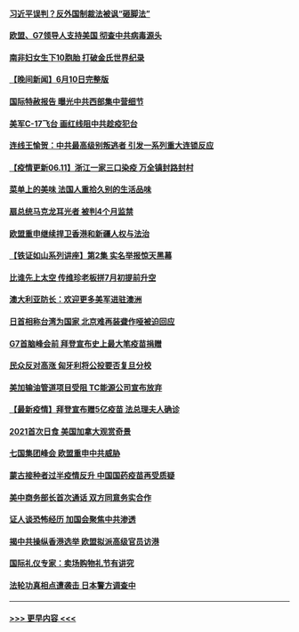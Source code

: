 #### [习近平误判？反外国制裁法被讽“砸脚法”](../pages/prog202/a103140279.md?t=06111704) 
#### [欧盟、G7领导人支持美国 彻查中共病毒源头](../pages/prog202/a103140070.md?t=06111704) 
#### [南非妇女生下10胞胎 打破金氏世界纪录](../pages/prog202/a103140107.md?t=06111704) 
#### [【晚间新闻】6月10日完整版](../pages/prog202/a103140044.md?t=06111704) 
#### [国际特赦报告 曝光中共西部集中营细节](../pages/prog202/a103139931.md?t=06111704) 
#### [美军C-17飞台 画红线阻中共趁疫犯台](../pages/prog202/a103138999.md?t=06111704) 
#### [连线王愉贺：中共最高级别叛逃者 引发一系列重大连锁反应](../pages/prog202/a103139112.md?t=06111704) 
#### [【疫情更新06.11】浙江一家三口染疫 万全镇封路封村](../pages/prog202/a103133785.md?t=06111704) 
#### [菜单上的美味 法国人重拾久别的生活品味](../pages/prog202/a103139911.md?t=06111704) 
#### [扇总统马克龙耳光者 被判4个月监禁](../pages/prog202/a103139913.md?t=06111704) 
#### [欧盟重申继续捍卫香港和新疆人权与法治](../pages/prog202/a103139928.md?t=06111704) 
#### [【铁证如山系列讲座】第2集 实名举报惊天黑幕](../pages/prog202/a103139907.md?t=06111704) 
#### [比谁先上太空 传维珍老板拼7月初提前升空](../pages/prog202/a103139903.md?t=06111704) 
#### [澳大利亚防长：欢迎更多美军进驻澳洲](../pages/prog202/a103139894.md?t=06111704) 
#### [日首相称台湾为国家 北京难再装聋作哑被迫回应](../pages/prog202/a103139828.md?t=06111704) 
#### [G7首脑峰会前 拜登宣布史上最大笔疫苗捐赠](../pages/prog202/a103139878.md?t=06111704) 
#### [民众反对高涨 匈牙利将公投要否复旦分校](../pages/prog202/a103139870.md?t=06111704) 
#### [美加输油管道项目受阻 TC能源公司宣布放弃](../pages/prog202/a103139729.md?t=06111704) 
#### [【最新疫情】拜登宣布赠5亿疫苗 法总理夫人确诊](../pages/prog202/a103139723.md?t=06111704) 
#### [2021首次日食 美国加拿大观赏奇景](../pages/prog202/a103139736.md?t=06111704) 
#### [七国集团峰会 欧盟重申中共威胁](../pages/prog202/a103139685.md?t=06111704) 
#### [蒙古接种者过半疫情反升 中国国药疫苗再受质疑](../pages/prog202/a103139606.md?t=06111704) 
#### [美中商务部长首次通话 双方同意务实合作](../pages/prog202/a103139637.md?t=06111704) 
#### [证人谈恐怖经历 加国会聚焦中共渗透](../pages/prog202/a103139625.md?t=06111704) 
#### [揭中共操纵香港选举 欧盟拟派高级官员访港](../pages/prog202/a103139484.md?t=06111704) 
#### [国际礼仪专家：卖场购物礼节有讲究](../pages/prog202/a103139433.md?t=06111704) 
#### [法轮功真相点遭袭击 日本警方调查中](../pages/prog202/a103139422.md?t=06111704) 

----
#### [ >>> 更早内容 <<< ](../indexes/prog202-earlier.md)
